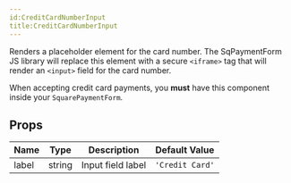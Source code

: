 ```yaml
---
id:CreditCardNumberInput
title:CreditCardNumberInput
---
```

Renders a placeholder element for the card number. The SqPaymentForm JS library will replace this
element with a secure `<iframe>` tag that will render an `<input>` field for the card number.

When accepting credit card payments, you **must** have this component inside your `SquarePaymentForm`.
## Props
|Name|Type|Description|Default Value|
|---|---|---|---|
|label|string|Input field label|`'Credit Card'`|